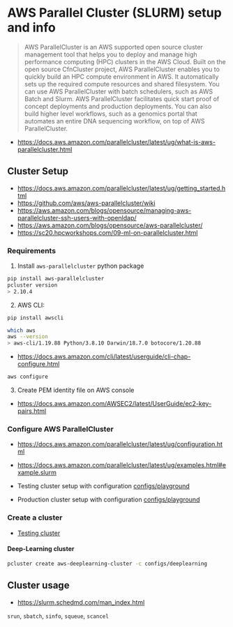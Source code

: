 # AWS Parallel Cluster (SLURM) setup and info

> AWS ParallelCluster is an AWS supported open source cluster management tool that helps you to deploy and manage high performance computing (HPC) clusters in the AWS Cloud. Built on the open source CfnCluster project, AWS ParallelCluster enables you to quickly build an HPC compute environment in AWS. It automatically sets up the required compute resources and shared filesystem. You can use AWS ParallelCluster with batch schedulers, such as AWS Batch and Slurm. AWS ParallelCluster facilitates quick start proof of concept deployments and production deployments. You can also build higher level workflows, such as a genomics portal that automates an entire DNA sequencing workflow, on top of AWS ParallelCluster.

- https://docs.aws.amazon.com/parallelcluster/latest/ug/what-is-aws-parallelcluster.html

## Cluster Setup

- https://docs.aws.amazon.com/parallelcluster/latest/ug/getting_started.html
- https://github.com/aws/aws-parallelcluster/wiki
- https://aws.amazon.com/blogs/opensource/managing-aws-parallelcluster-ssh-users-with-openldap/
- https://aws.amazon.com/blogs/opensource/aws-parallelcluster/
- https://sc20.hpcworkshops.com/09-ml-on-parallelcluster.html


### Requirements


1. Install `aws-parallelcluster` python package
```bash
pip install aws-parallelcluster
pcluster version
> 2.10.4
```

2. AWS CLI:
```bash
pip install awscli

which aws
aws --version
> aws-cli/1.19.88 Python/3.8.10 Darwin/18.7.0 botocore/1.20.88
```

- https://docs.aws.amazon.com/cli/latest/userguide/cli-chap-configure.html
```bash
aws configure
```

3. Create PEM identity file on AWS console
- https://docs.aws.amazon.com/AWSEC2/latest/UserGuide/ec2-key-pairs.html


### Configure AWS ParallelCluster
- https://docs.aws.amazon.com/parallelcluster/latest/ug/configuration.html
- https://docs.aws.amazon.com/parallelcluster/latest/ug/examples.html#example.slurm


- Testing cluster setup with configuration [configs/playground](configs/playground)
- Production cluster setup with configuration [configs/playground](configs/playground)


### Create a cluster

- [Testing cluster](playground_cluster.md)

#### Deep-Learning cluster

```bash
pcluster create aws-deeplearning-cluster -c configs/deeplearning
```

## Cluster usage

- https://slurm.schedmd.com/man_index.html

`srun`, `sbatch`, `sinfo`, `squeue`, `scancel`
